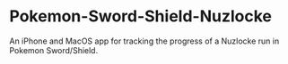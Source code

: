 # Pokemon-Sword-Shield-Nuzlocke
An iPhone and MacOS app for tracking the progress of a Nuzlocke run in Pokemon Sword/Shield.
